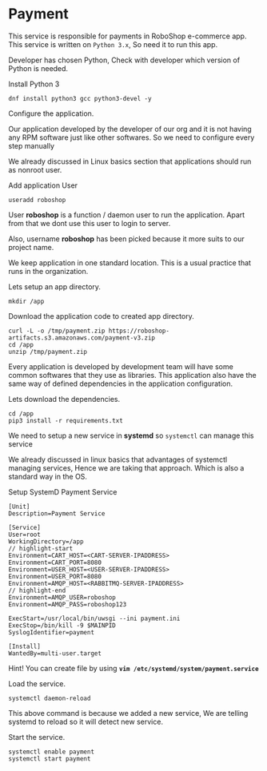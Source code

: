 # Payment 

This service is responsible for payments in RoboShop e-commerce app.
This service is written on `Python 3.x`, So need it to run this app.

Developer has chosen Python, Check with developer which version of Python is needed.

Install Python 3

```shell 
dnf install python3 gcc python3-devel -y
```

Configure the application.

Our application developed by the developer of our org and it is not having any RPM software just like other softwares. So we need to configure every step manually

We already discussed in Linux basics section that applications should run as nonroot user.

Add application User

```shell 
useradd roboshop
```

User **roboshop** is a function / daemon user to run the application. Apart from that we dont use this user to login to server.

Also, username **roboshop** has been picked because it more suits to our project name.

We keep application in one standard location. This is a usual practice that runs in the organization.

Lets setup an app directory.

```shell
mkdir /app 
```

Download the application code to created app directory.

```shell
curl -L -o /tmp/payment.zip https://roboshop-artifacts.s3.amazonaws.com/payment-v3.zip 
cd /app 
unzip /tmp/payment.zip
```

Every application is developed by development team will have some common softwares that they use as libraries. This application also have the same way of defined dependencies in the application configuration.

Lets download the dependencies.

```shell 
cd /app 
pip3 install -r requirements.txt
```

We need to setup a new service in **systemd** so `systemctl` can manage this service

We already discussed in linux basics that advantages of systemctl managing services, Hence we are taking that approach. Which is also a standard way in the OS.

Setup SystemD Payment Service

```unit file (systemd) title=/etc/systemd/system/payment.service
[Unit]
Description=Payment Service

[Service]
User=root
WorkingDirectory=/app
// highlight-start
Environment=CART_HOST=<CART-SERVER-IPADDRESS>
Environment=CART_PORT=8080
Environment=USER_HOST=<USER-SERVER-IPADDRESS>
Environment=USER_PORT=8080
Environment=AMQP_HOST=<RABBITMQ-SERVER-IPADDRESS>
// highlight-end
Environment=AMQP_USER=roboshop
Environment=AMQP_PASS=roboshop123

ExecStart=/usr/local/bin/uwsgi --ini payment.ini
ExecStop=/bin/kill -9 $MAINPID
SyslogIdentifier=payment

[Install]
WantedBy=multi-user.target
```

Hint! You can create file by using **`vim /etc/systemd/system/payment.service`**

Load the service.

```shell 
systemctl daemon-reload
```

This above command is because we added a new service, We are telling systemd to reload so it will detect new service.

Start the service.

```shell 
systemctl enable payment 
systemctl start payment
```